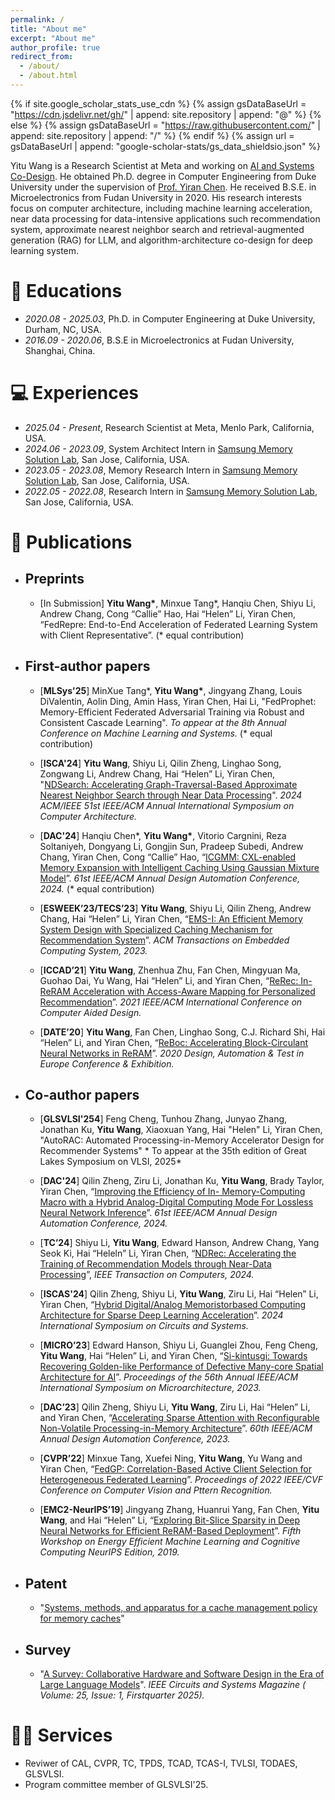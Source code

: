 ```yaml
---
permalink: /
title: "About me"
excerpt: "About me"
author_profile: true
redirect_from: 
  - /about/
  - /about.html
---
```


{% if site.google_scholar_stats_use_cdn %}
{% assign gsDataBaseUrl = "https://cdn.jsdelivr.net/gh/" | append: site.repository | append: "@" %}
{% else %}
{% assign gsDataBaseUrl = "https://raw.githubusercontent.com/" | append: site.repository | append: "/" %}
{% endif %}
{% assign url = gsDataBaseUrl | append: "google-scholar-stats/gs_data_shieldsio.json" %}

<span class='anchor' id='about-me'></span>

Yitu Wang is a Research Scientist at Meta and working on [AI and Systems Co-Design](https://aisystemcodesign.github.io/). He obtained Ph.D. degree in Computer Engineering from Duke University under the supervision of [Prof. Yiran Chen](https://ece.duke.edu/faculty/yiran-chen). He received B.S.E. in Microelectronics from Fudan University in 2020. His research interests focus on computer architecture, including machine learning acceleration, near data processing for data-intensive applications such recommendation system, approximate nearest neighbor search and retrieval-augmented generation (RAG) for LLM, and algorithm-architecture co-design for deep learning system.

# 📖 Educations
- *2020.08 - 2025.03*, Ph.D. in Computer Engineering at Duke University, Durham, NC, USA.
- *2016.09 - 2020.06*, B.S.E in Microelectronics at Fudan University, Shanghai, China.

# 💻 Experiences
- *2025.04 - Present*, Research Scientist at Meta, Menlo Park, California, USA.
- *2024.06 - 2023.09*, System Architect Intern in [Samsung Memory Solution Lab](https://semiconductor.samsung.com/us/about-us/us-office/us-r-and-d-labs/memory-labs/), San Jose, California, USA.
- *2023.05 - 2023.08*, Memory Research Intern in [Samsung Memory Solution Lab](https://semiconductor.samsung.com/us/about-us/us-office/us-r-and-d-labs/memory-labs/), San Jose, California, USA.
- *2022.05 - 2022.08*, Research Intern in [Samsung Memory Solution Lab](https://semiconductor.samsung.com/us/about-us/us-office/us-r-and-d-labs/memory-labs/), San Jose, California, USA.

  
# 📝 Publications 
  
- ## Preprints 
  - \[In Submission\] **Yitu Wang\***, Minxue Tang\*, Hanqiu Chen, Shiyu Li, Andrew Chang, Cong “Callie” Hao, Hai “Helen” Li, Yiran Chen, “FedRepre: End-to-End Acceleration of Federated Learning System with Client Representative”. (\* equal contribution)

- ## First-author papers 
  - \[**MLSys'25**\] MinXue Tang\*, **Yitu Wang\***, Jingyang Zhang, Louis DiValentin, Aolin Ding, Amin Hass, Yiran Chen, Hai Li, "FedProphet: Memory-Efficient Federated Adversarial Training via Robust and Consistent Cascade Learning". *To appear at the 8th Annual Conference on Machine Learning and Systems.* (\* equal contribution)

  - \[**ISCA'24**\] **Yitu Wang**, Shiyu Li, Qilin Zheng, Linghao Song, Zongwang Li, Andrew Chang, Hai “Helen” Li, Yiran Chen,
"[NDSearch: Accelerating Graph-Traversal-Based Approximate Nearest Neighbor Search through Near Data Processing](https://ieeexplore.ieee.org/abstract/document/10609615)". *2024 ACM/IEEE 51st
IEEE/ACM Annual International Symposium on Computer Architecture.*

  - \[**DAC'24**\] Hanqiu Chen\*, **Yitu Wang\***, Vitorio Cargnini, Reza Soltaniyeh, Dongyang Li, Gongjin Sun, Pradeep Subedi, Andrew Chang, Yiran Chen, Cong “Callie” Hao, “[ICGMM: CXL-enabled Memory
Expansion with Intelligent Caching Using Gaussian Mixture Model](https://dl.acm.org/doi/abs/10.1145/3649329.3656239)”. *61st IEEE/ACM Annual Design
Automation Conference, 2024.* (\* equal contribution)

  - \[**ESWEEK’23/TECS’23**\] **Yitu Wang**, Shiyu Li, Qilin Zheng, Andrew Chang, Hai “Helen” Li, Yiran Chen, “[EMS-I: An
Efficient Memory System Design with Specialized Caching Mechanism for Recommendation System](https://dl.acm.org/doi/abs/10.1145/3609384)”. *ACM Transactions on Embedded Computing System, 2023.*

  - \[**ICCAD’21**\] **Yitu Wang**, Zhenhua Zhu, Fan Chen, Mingyuan Ma, Guohao Dai, Yu Wang, Hai “Helen” Li, and Yiran Chen,
“[ReRec: In-ReRAM Acceleration with Access-Aware Mapping for Personalized Recommendation](https://ieeexplore.ieee.org/document/9643573)”. *2021 IEEE/ACM International Conference on Computer Aided Design.*

  - \[**DATE’20**\] **Yitu Wang**, Fan Chen, Linghao Song, C.J. Richard Shi, Hai “Helen” Li, and Yiran Chen, “[ReBoc: Accelerating
Block-Circulant Neural Networks in ReRAM](https://ieeexplore.ieee.org/document/9116422)”. *2020 Design, Automation & Test in Europe Conference & Exhibition.*

- ## Co-author papers
  - \[**GLSVLSI'254**\] Feng Cheng, Tunhou Zhang, Junyao Zhang, Jonathan Ku, **Yitu Wang**, Xiaoxuan Yang, Hai "Helen" Li, Yiran Chen, "AutoRAC: Automated Processing-in-Memory Accelerator Design for Recommender Systems" * To appear at the 35th edition of Great Lakes Symposium on VLSI, 2025*

  - \[**DAC'24**\] Qilin Zheng, Ziru Li, Jonathan Ku, **Yitu Wang**, Brady Taylor, Yiran Chen, “[Improving the Efficiency of In-
Memory-Computing Macro with a Hybrid Analog-Digital Computing Mode For Lossless Neural Network Inference](https://dl.acm.org/doi/abs/10.1145/3649329.3658472)”. *61st IEEE/ACM Annual Design Automation Conference, 2024.*

  - \[**TC’24**\] Shiyu Li, **Yitu Wang**, Edward Hanson, Andrew Chang, Yang Seok Ki, Hai “Heleln” Li, Yiran Chen, “[NDRec:
Accelerating the Training of Recommendation Models through Near-Data Processing](https://www.computer.org/csdl/journal/tc/2024/05/10437993/1UyVDfWo6Uo)”, *IEEE Transaction on Computers, 2024.*

  - \[**ISCAS'24**\] Qilin Zheng, Shiyu Li, **Yitu Wang**, Ziru Li, Hai “Helen” Li, Yiran Chen, “[Hybrid Digital/Analog Memoristorbased
Computing Architecture for Sparse Deep Learning Acceleration](https://ieeexplore.ieee.org/abstract/document/10558703)”. *2024 International Symposium on Circuits and Systems.*

  - \[**MICRO’23**\] Edward Hanson, Shiyu Li, Guanglei Zhou, Feng Cheng, **Yitu Wang**, Hai “Helen” Li, and Yiran Chen, “[Si-kintusgi: Towards Recovering Golden-like Performance of Defective Many-core Spatial Architecture for AI](https://dl.acm.org/doi/abs/10.1145/3613424.3614278?casa_token=vK8OZUhzCQIAAAAA:lxy9FqzENsymrqXhOhvTzrPecFl5t72Mz7uoXm0oYQ-ZyHy6ZQLe3ccY5qBinfR6m-pOnkVWeK9Oaw)”. *Proceedings of the 56th Annual IEEE/ACM International Symposium on Microarchitecture, 2023.*

  - \[**DAC’23**\] Qilin Zheng, Shiyu Li, **Yitu Wang**, Ziru Li, Hai “Helen” Li, and Yiran Chen, “[Accelerating Sparse Attention with
Reconfigurable Non-Volatile Processing-in-Memory Architecture](https://ieeexplore.ieee.org/abstract/document/10247908?casa_token=Y_YA9r7mkPYAAAAA:jrpX-cfCWQ2LZ7jic5_IW_lUXYuGDatyTfZ_xqyGmGL8_BM8LgzoiNc8yph5GUYMYcHRQl7DCcA)”. *60th IEEE/ACM Annual Design Automation Conference, 2023.*

  - \[**CVPR’22**\] Minxue Tang, Xuefei Ning, **Yitu Wang**, Yu Wang and Yiran Chen, “[FedGP: Correlation-Based Active Client
Selection for Heterogeneous Federated Learning](https://openaccess.thecvf.com/content/CVPR2022/papers/Tang_FedCor_Correlation-Based_Active_Client_Selection_Strategy_for_Heterogeneous_Federated_Learning_CVPR_2022_paper.pdf)”. *Proceedings of 2022 IEEE/CVF Conference on Computer Vision and Pttern Recognition.*

  - \[**EMC2-NeurIPS’19**\] Jingyang Zhang, Huanrui Yang, Fan Chen, **Yitu Wang**, and Hai “Helen” Li, “[Exploring Bit-Slice
Sparsity in Deep Neural Networks for Efficient ReRAM-Based Deployment](https://ieeexplore.ieee.org/document/9463560)”. *Fifth Workshop on Energy Efficient Machine Learning and Cognitive Computing NeurIPS Edition, 2019.*

- ## Patent
  - "[Systems, methods, and apparatus for a cache management policy for memory caches](https://patents.google.com/patent/US20250061063A1/en)"
- ## Survey
  - "[A Survey: Collaborative Hardware and Software Design in the Era of Large Language Models](https://ieeexplore.ieee.org/abstract/document/10876858)". *IEEE Circuits and Systems Magazine ( Volume: 25, Issue: 1, Firstquarter 2025).*


# 👨‍💼 Services
- Reviwer of CAL, CVPR, TC, TPDS, TCAD, TCAS-I, TVLSI, TODAES, GLSVLSI.
- Program committee member of GLSVLSI'25.
